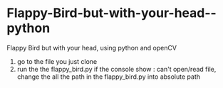 # Flappy-Bird-but-with-your-head--python
Flappy Bird but with your head, using python and openCV
1. go to the file you just clone
2. run the the flappy_bird.py
if the console show : can't open/read file, change the all the path in the flappy_bird.py into absolute path
